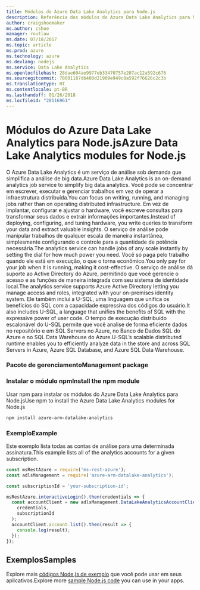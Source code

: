```yaml
---
title: Módulos do Azure Data Lake Analytics para Node.js
description: Referência dos módulos do Azure Data Lake Analytics para Node.js
author: craigshoemaker
ms.author: cshoe
manager: routlaw
ms.date: 07/18/2017
ms.topic: article
ms.prod: azure
ms.technology: azure
ms.devlang: nodejs
ms.service: Data Lake Analytics
ms.openlocfilehash: 28dae604ae9977eb33470757e207ac12a592c676
ms.sourcegitcommit: 78001187db408d21909e949c8a592f76626c2c3b
ms.translationtype: HT
ms.contentlocale: pt-BR
ms.lasthandoff: 01/26/2018
ms.locfileid: "28116961"
---
```

# <a name="azure-data-lake-analytics-modules-for-nodejs"></a><span data-ttu-id="1428b-103">Módulos do Azure Data Lake Analytics para Node.js</span><span class="sxs-lookup"><span data-stu-id="1428b-103">Azure Data Lake Analytics modules for Node.js</span></span>

<span data-ttu-id="1428b-104">O Azure Data Lake Analytics é um serviço de análise sob demanda que simplifica a análise de big data.</span><span class="sxs-lookup"><span data-stu-id="1428b-104">Azure Data Lake Analytics is an on-demand analytics job service to simplify big data analytics.</span></span> <span data-ttu-id="1428b-105">Você pode se concentrar em escrever, executar e gerenciar trabalhos em vez de operar a infraestrutura distribuída.</span><span class="sxs-lookup"><span data-stu-id="1428b-105">You can focus on writing, running, and managing jobs rather than on operating distributed infrastructure.</span></span> <span data-ttu-id="1428b-106">Em vez de implantar, configurar e ajustar o hardware, você escreve consultas para transformar seus dados e extrair informações importantes.</span><span class="sxs-lookup"><span data-stu-id="1428b-106">Instead of deploying, configuring, and tuning hardware, you write queries to transform your data and extract valuable insights.</span></span> <span data-ttu-id="1428b-107">O serviço de análise pode manipular trabalhos de qualquer escala de maneira instantânea, simplesmente configurando o controle para a quantidade de potência necessária.</span><span class="sxs-lookup"><span data-stu-id="1428b-107">The analytics service can handle jobs of any scale instantly by setting the dial for how much power you need.</span></span> <span data-ttu-id="1428b-108">Você só paga pelo trabalho quando ele está em execução, o que o torna econômico.</span><span class="sxs-lookup"><span data-stu-id="1428b-108">You only pay for your job when it is running, making it cost-effective.</span></span> <span data-ttu-id="1428b-109">O serviço de análise dá suporte ao Active Directory do Azure, permitindo que você gerencie o acesso e as funções de maneira integrada com seu sistema de identidade local.</span><span class="sxs-lookup"><span data-stu-id="1428b-109">The analytics service supports Azure Active Directory letting you manage access and roles, integrated with your on-premises identity system.</span></span> <span data-ttu-id="1428b-110">Ele também inclui a U-SQL, uma linguagem que unifica os benefícios do SQL com a capacidade expressiva dos códigos do usuário.</span><span class="sxs-lookup"><span data-stu-id="1428b-110">It also includes U-SQL, a language that unifies the benefits of SQL with the expressive power of user code.</span></span> <span data-ttu-id="1428b-111">O tempo de execução distribuído escalonável do U-SQL permite que você analise de forma eficiente dados no repositório e em SQL Servers no Azure, no Banco de Dados SQL do Azure e no SQL Data Warehouse do Azure.</span><span class="sxs-lookup"><span data-stu-id="1428b-111">U-SQL’s scalable distributed runtime enables you to efficiently analyze data in the store and across SQL Servers in Azure, Azure SQL Database, and Azure SQL Data Warehouse.</span></span>

### <a name="management-package"></a><span data-ttu-id="1428b-112">Pacote de gerenciamento</span><span class="sxs-lookup"><span data-stu-id="1428b-112">Management package</span></span>

### <a name="install-the-npm-module"></a><span data-ttu-id="1428b-113">Instalar o módulo npm</span><span class="sxs-lookup"><span data-stu-id="1428b-113">Install the npm module</span></span>

<span data-ttu-id="1428b-114">Usar npm para instalar os módulos do Azure Data Lake Analytics para Node.js</span><span class="sxs-lookup"><span data-stu-id="1428b-114">Use npm to install the Azure Data Lake Analytics modules for Node.js</span></span>

```bash
npm install azure-arm-datalake-analytics
```

### <a name="example"></a><span data-ttu-id="1428b-115">Exemplo</span><span class="sxs-lookup"><span data-stu-id="1428b-115">Example</span></span>

<span data-ttu-id="1428b-116">Este exemplo lista todas as contas de análise para uma determinada assinatura.</span><span class="sxs-lookup"><span data-stu-id="1428b-116">This example lists all of the analytics accounts for a given subscription.</span></span>

```javascript
const msRestAzure = require('ms-rest-azure');
const adlsManagement = require('azure-arm-datalake-analytics');

const subscriptionId = 'your-subscription-id';

msRestAzure.interactiveLogin().then(credentials => {
  const accountClient = new adlsManagement.DataLakeAnalyticsAccountClient(
    credentials,
    subscriptionId
  );
  accountClient.account.list().then(result => {
    console.log(result);
  });
});
```

## <a name="samples"></a><span data-ttu-id="1428b-117">Exemplos</span><span class="sxs-lookup"><span data-stu-id="1428b-117">Samples</span></span>

<span data-ttu-id="1428b-118">Explore mais [códigos Node.js de exemplo](https://azure.microsoft.com/resources/samples/?platform=nodejs) que você pode usar em seus aplicativos.</span><span class="sxs-lookup"><span data-stu-id="1428b-118">Explore more [sample Node.js code](https://azure.microsoft.com/resources/samples/?platform=nodejs) you can use in your apps.</span></span>
